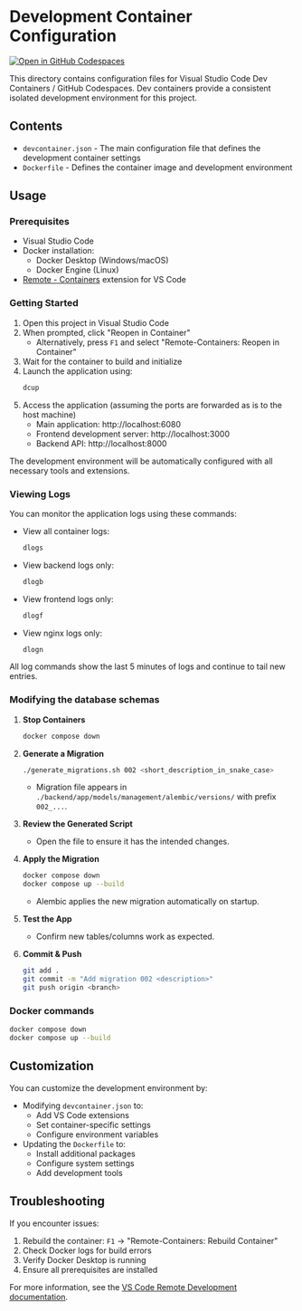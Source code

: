 # Development Container Configuration

[![Open in GitHub Codespaces](https://github.com/codespaces/badge.svg)](https://codespaces.new/pyspur-dev/pyspur)

This directory contains configuration files for Visual Studio Code Dev Containers / GitHub Codespaces. Dev containers provide a consistent isolated development environment for this project.

## Contents

- `devcontainer.json` - The main configuration file that defines the development container settings
- `Dockerfile` - Defines the container image and development environment

## Usage

### Prerequisites

- Visual Studio Code
- Docker installation:
  - Docker Desktop (Windows/macOS)
  - Docker Engine (Linux)
- [Remote - Containers](https://marketplace.visualstudio.com/items?itemName=ms-vscode-remote.remote-containers) extension for VS Code

### Getting Started

1. Open this project in Visual Studio Code
2. When prompted, click "Reopen in Container"
   - Alternatively, press `F1` and select "Remote-Containers: Reopen in Container"
3. Wait for the container to build and initialize
4. Launch the application using:
   ```bash
   dcup
   ```
5. Access the application (assuming the ports are forwarded as is to the host machine)
   - Main application: http://localhost:6080
   - Frontend development server: http://localhost:3000
   - Backend API: http://localhost:8000

The development environment will be automatically configured with all necessary tools and extensions.

### Viewing Logs

You can monitor the application logs using these commands:

- View all container logs:
  ```bash
  dlogs
  ```
- View backend logs only:
  ```bash
  dlogb
  ```
- View frontend logs only:
  ```bash
  dlogf
  ```
- View nginx logs only:
  ```bash
  dlogn
  ```

All log commands show the last 5 minutes of logs and continue to tail new entries.

### Modifying the database schemas


1. **Stop Containers**
   ```bash
   docker compose down
   ```

2. **Generate a Migration**
   ```bash
   ./generate_migrations.sh 002 <short_description_in_snake_case>
   ```
   - Migration file appears in `./backend/app/models/management/alembic/versions/` with prefix `002_...`.

3. **Review the Generated Script**
   - Open the file to ensure it has the intended changes.

4. **Apply the Migration**
   ```bash
   docker compose down
   docker compose up --build
   ```
   - Alembic applies the new migration automatically on startup.

5. **Test the App**
   - Confirm new tables/columns work as expected.

6. **Commit & Push**
   ```bash
   git add .
   git commit -m "Add migration 002 <description>"
   git push origin <branch>
   ```


### Docker commands

```bash
docker compose down
docker compose up --build
```

## Customization

You can customize the development environment by:

- Modifying `devcontainer.json` to:
  - Add VS Code extensions
  - Set container-specific settings
  - Configure environment variables
- Updating the `Dockerfile` to:
  - Install additional packages
  - Configure system settings
  - Add development tools

## Troubleshooting

If you encounter issues:

1. Rebuild the container: `F1` → "Remote-Containers: Rebuild Container"
2. Check Docker logs for build errors
3. Verify Docker Desktop is running
4. Ensure all prerequisites are installed

For more information, see the [VS Code Remote Development documentation](https://code.visualstudio.com/docs/remote/containers).
